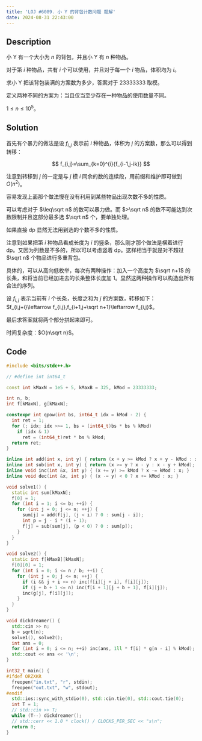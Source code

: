 ```yaml
---
title: 'LOJ #6089. 小 Y 的背包计数问题 题解'
date: 2024-08-31 22:43:00
---
```


## Description

小 Y 有一个大小为 $n$ 的背包，并且小 Y 有 $n$ 种物品。

对于第 $i$ 种物品，共有 $i$ 个可以使用，并且对于每一个 $i$ 物品，体积均为 $i$。

求小 Y 把该背包装满的方案数为多少，答案对于 $23333333$ 取模。

定义两种不同的方案为：当且仅当至少存在一种物品的使用数量不同。

$1\leq n\leq 10^5$。

## Solution

首先有个暴力的做法是设 $f_{i,j}$ 表示前 $i$ 种物品，体积为 $j$ 的方案数，那么可以得到转移：

$$
f_{i,j}=\sum_{k=0}^{i}{f_{i-1,j-ik}}
$$

注意到转移到 $j$ 的一定是与 $j$ 模 $i$ 同余的数的连续段，用前缀和维护即可做到 $O(n^2)$。

容易发现上面那个做法慢在没有利用到某些物品出现次数不多的性质。

可以考虑对于 $\leq\sqrt n$ 的数可以暴力做。而 $>\sqrt n$ 的数不可能达到次数限制并且这部分最多选 $\sqrt n$ 个，要单独处理。

如果直接 dp 显然无法用到选的个数不多的性质。

注意到如果把第 $i$ 种物品看成长度为 $i$ 的竖条，那么刚才那个做法是横着进行 dp。又因为列数是不多的，所以可以考虑竖着 dp。这样相当于就是对不超过 $\sqrt n$ 个物品进行多重背包。

具体的，可以从高向低枚举，每次有两种操作：加入一个高度为 $\sqrt n+1$ 的长条，和将当前已经加进去的长条整体长度加 $1$。显然这两种操作可以构造出所有合法的序列。

设 $f_{i,j}$ 表示当前有 $i$ 个长条，长度之和为 $j$ 的方案数，转移如下：$f_{i,j+i}\leftarrow f_{i,j},f_{i+1,j+\sqrt n+1}\leftarrow f_{i,j}$。

最后求答案就将两个部分拼起来即可。

时间复杂度：$O(n\sqrt n)$。

## Code

```cpp
#include <bits/stdc++.h>

// #define int int64_t

const int kMaxN = 1e5 + 5, kMaxB = 325, kMod = 23333333;

int n, b;
int f[kMaxN], g[kMaxN];

constexpr int qpow(int bs, int64_t idx = kMod - 2) {
  int ret = 1;
  for (; idx; idx >>= 1, bs = (int64_t)bs * bs % kMod)
    if (idx & 1)
      ret = (int64_t)ret * bs % kMod;
  return ret;
}

inline int add(int x, int y) { return (x + y >= kMod ? x + y - kMod : x + y); }
inline int sub(int x, int y) { return (x >= y ? x - y : x - y + kMod); }
inline void inc(int &x, int y) { (x += y) >= kMod ? x -= kMod : x; }
inline void dec(int &x, int y) { (x -= y) < 0 ? x += kMod : x; }

void solve1() {
  static int sum[kMaxN];
  f[0] = 1;
  for (int i = 1; i <= b; ++i) {
    for (int j = 0; j <= n; ++j) {
      sum[j] = add(f[j], (j < i) ? 0 : sum[j - i]);
      int p = j - i * (i + 1);
      f[j] = sub(sum[j], (p < 0) ? 0 : sum[p]);
    }
  }
}

void solve2() {
  static int f[kMaxB][kMaxN];
  f[0][0] = 1;
  for (int i = 0; i <= n / b; ++i) {
    for (int j = 0; j <= n; ++j) {
      if (i && j + i <= n) inc(f[i][j + i], f[i][j]);
      if (j + b + 1 <= n) inc(f[i + 1][j + b + 1], f[i][j]);
      inc(g[j], f[i][j]);
    }
  }
}

void dickdreamer() {
  std::cin >> n;
  b = sqrt(n);
  solve1(), solve2();
  int ans = 0;
  for (int i = 0; i <= n; ++i) inc(ans, 1ll * f[i] * g[n - i] % kMod);
  std::cout << ans << '\n';
}

int32_t main() {
#ifdef ORZXKR
  freopen("in.txt", "r", stdin);
  freopen("out.txt", "w", stdout);
#endif
  std::ios::sync_with_stdio(0), std::cin.tie(0), std::cout.tie(0);
  int T = 1;
  // std::cin >> T;
  while (T--) dickdreamer();
  // std::cerr << 1.0 * clock() / CLOCKS_PER_SEC << "s\n";
  return 0;
}
```
